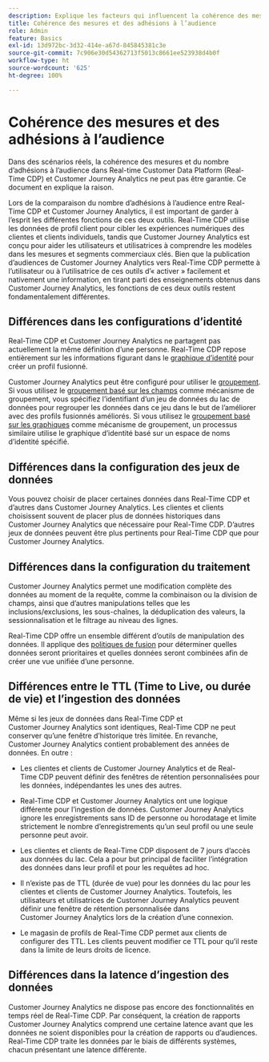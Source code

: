 ```yaml
---
description: Explique les facteurs qui influencent la cohérence des mesures et du nombre d’adhésions à l’audience entre Real-time Customer Data Platform (Real-Time CDP) et Customer Journey Analytics.
title: Cohérence des mesures et des adhésions à l’audience
role: Admin
feature: Basics
exl-id: 13d972bc-3d32-414e-a67d-845845381c3e
source-git-commit: 7c906e30d54362713f5013c8661ee523938d4b0f
workflow-type: ht
source-wordcount: '625'
ht-degree: 100%

---
```



# Cohérence des mesures et des adhésions à l’audience

Dans des scénarios réels, la cohérence des mesures et du nombre d’adhésions à l’audience dans Real-time Customer Data Platform (Real-Time CDP) et Customer Journey Analytics ne peut pas être garantie. Ce document en explique la raison.

Lors de la comparaison du nombre d’adhésions à l’audience entre Real-Time CDP et Customer Journey Analytics, il est important de garder à l’esprit les différentes fonctions de ces deux outils. Real-Time CDP utilise les données de profil client pour cibler les expériences numériques des clientes et clients individuels, tandis que Customer Journey Analytics est conçu pour aider les utilisateurs et utilisatrices à comprendre les modèles dans les mesures et segments commerciaux clés. Bien que la publication d’audiences de Customer Journey Analytics vers Real-Time CDP permette à l’utilisateur ou à l’utilisatrice de ces outils d’« activer » facilement et nativement une information, en tirant parti des enseignements obtenus dans Customer Journey Analytics, les fonctions de ces deux outils restent fondamentalement différentes.

## Différences dans les configurations d’identité

Real-Time CDP et Customer Journey Analytics ne partagent pas actuellement la même définition d’une personne. Real-Time CDP repose entièrement sur les informations figurant dans le [graphique d’identité](https://experienceleague.adobe.com/fr/docs/platform-learn/tutorials/identities/understanding-identity-and-identity-graphs) pour créer un profil fusionné.

Customer Journey Analytics peut être configuré pour utiliser le [groupement](../stitching/overview.md). Si vous utilisez le [groupement basé sur les champs](/help/stitching/fbs.md) comme mécanisme de groupement, vous spécifiez l’identifiant d’un jeu de données du lac de données pour regrouper les données dans ce jeu dans le but de l’améliorer avec des profils fusionnés améliorés. Si vous utilisez le [groupement basé sur les graphiques](/help/stitching/gbs.md) comme mécanisme de groupement, un processus similaire utilise le graphique d’identité basé sur un espace de noms d’identité spécifié.


## Différences dans la configuration des jeux de données

Vous pouvez choisir de placer certaines données dans Real-Time CDP et d’autres dans Customer Journey Analytics. Les clientes et clients choisissent souvent de placer plus de données historiques dans Customer Journey Analytics que nécessaire pour Real-Time CDP. D’autres jeux de données peuvent être plus pertinents pour Real-Time CDP que pour Customer Journey Analytics.

## Différences dans la configuration du traitement

Customer Journey Analytics permet une modification complète des données au moment de la requête, comme la combinaison ou la division de champs, ainsi que d’autres manipulations telles que les inclusions/exclusions, les sous-chaînes, la déduplication des valeurs, la sessionnalisation et le filtrage au niveau des lignes.

Real-Time CDP offre un ensemble différent d’outils de manipulation des données. Il applique des [politiques de fusion](https://experienceleague.adobe.com/fr/docs/experience-platform/profile/merge-policies/overview) pour déterminer quelles données seront prioritaires et quelles données seront combinées afin de créer une vue unifiée d’une personne.

## Différences entre le TTL (Time to Live, ou durée de vie) et l’ingestion des données

Même si les jeux de données dans Real-Time CDP et Customer Journey Analytics sont identiques, Real-Time CDP ne peut conserver qu’une fenêtre d’historique très limitée. En revanche, Customer Journey Analytics contient probablement des années de données. En outre :

* Les clientes et clients de Customer Journey Analytics et de Real-Time CDP peuvent définir des fenêtres de rétention personnalisées pour les données, indépendantes les unes des autres.

* Real-Time CDP et Customer Journey Analytics ont une logique différente pour l’ingestion de données. Customer Journey Analytics ignore les enregistrements sans ID de personne ou horodatage et limite strictement le nombre d’enregistrements qu’un seul profil ou une seule personne peut avoir.

* Les clientes et clients de Real-Time CDP disposent de 7 jours d’accès aux données du lac. Cela a pour but principal de faciliter l’intégration des données dans leur profil et pour les requêtes ad hoc.

* Il n’existe pas de TTL (durée de vue) pour les données du lac pour les clientes et clients de Customer Journey Analytics. Toutefois, les utilisateurs et utilisatrices de Customer Journey Analytics peuvent définir une fenêtre de rétention personnalisée dans Customer Journey Analytics lors de la création d’une connexion.

* Le magasin de profils de Real-Time CDP permet aux clients de configurer des TTL. Les clients peuvent modifier ce TTL pour qu’il reste dans la limite de leurs droits de licence.

## Différences dans la latence d’ingestion des données

Customer Journey Analytics ne dispose pas encore des fonctionnalités en temps réel de Real-Time CDP. Par conséquent, la création de rapports Customer Journey Analytics comprend une certaine latence avant que les données ne soient disponibles pour la création de rapports ou d’audiences. Real-Time CDP traite les données par le biais de différents systèmes, chacun présentant une latence différente.
